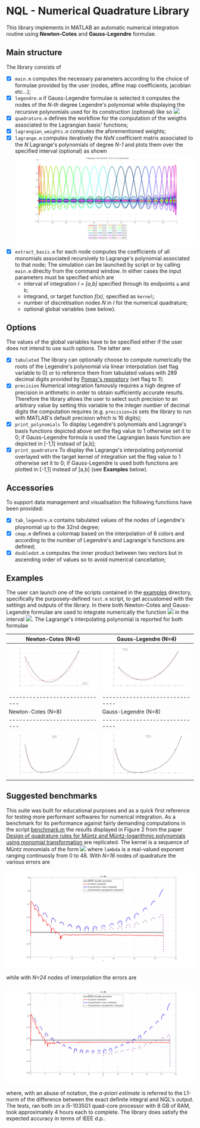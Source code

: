 # NQL - Numerical Quadrature Library

This library implements in MATLAB an automatic numerical integration routine using __Newton-Cotes__ and __Gauss-Legendre__ formulae.

## Main structure
The library consists of
- [x] `main.m` computes the necessary parameters according to the choice of formulae provided by the user (nodes, affine map coefficients, jacobian etc...);
- [x] `legendre.m` if Gauss-Legendre formulae is selected it computes the nodes of the _N-th_ degree Legendre's polynomial while displaying the recursive polynomials used for its construction (optional) like so
	![](examples/images/legendre.svg)
- [x] `quadrature.m` defines the workflow for the computation of the weigths associated to the Lagrangian basis' functions;
- [x] `lagrangian_weights.m` computes the aforementioned weights;
- [x] `lagrange.m` computes iteratively the _NxN_ coefficient matrix associated to the _N_ Lagrange's polynomials of degree _N-1_ and plots them over the specified interval (optional) as shown
	![](examples/images/lagrange.svg)
- [x] `extract_basis.m` for each node computes the coefficients of all monomials associated recursively to Lagrange's polynomial associated to that node;
The simulation can be launched by script or by calling `main.m` direclty from the command window. In either cases the input parameters must be specified which are
	* interval of integration _I = [a,b]_ specified through its endpoints `a` and `b`;
	* integrand, or target function _f(x)_, specified as `kernel`;
	* number of discretisation nodes _N_ in _I_ for the numerical quadrature;
	* optional global variables (see below). 

## Options
The values of the global variables have to be specified either if the user does not intend to use such options. The latter are:
- [x] `tabulated` The library can optionally choose to compute numerically the roots of the Legendre's polynomial via linear interpolation (set flag variable to 0) or to reference them from tabulated values with 289 decimal digits provided by [Pomax's repository](https://pomax.github.io/bezierinfo/legendre-gauss.html) (set flag to 1);
- [x] `precision` Numerical integration famously requires a high degree of precision in arithmetic in order to obtain sufficiently accurate results. Therefore the library allows the user to select such precision to an arbitrary value by setting this variable to the integer number of decimal digits the computation requires (e.g. `precision=16` sets the library to run with MATLAB's default precision which is 16 digits);
- [x] `print_polynomials` To display Legendre's polynomials and Lagrange's basis functions depicted above set the flag value to 1 otherwise set it to 0; if Gauss-Legendre formula is used the Lagrangian basis function are depicted in [-1,1] instead of [a,b];
- [x] `print_quadrature` To display the Lagrange's interpolating polynomial overlayed with the target kernel of integration set the flag value to 1 otherwise set it to 0; if Gauss-Legendre is used both functions are plotted in [-1,1] instead of [a,b]  (see __Examples__ below).

## Accessories
To support data management and visualisation the following functions have been provided:
- [x] `tab_legendre.m` contains tabulated values of the nodes of Legendre's ploynomial up to the 32nd degree;
- [x] `cmap.m` defines a colormap based on the interpolation of 8 colors and according to the number of Legendre's and Lagrange's functions are defined;
- [x] `doubledot.m` computes the inner product between two vectors but in ascending order of values so to avoid numerical cancellation;

## Examples
The user can launch one of the scripts contained in the [examples](examples/test.m) directory, specifically the purposely-defined `test.m` script, to get accustomed with the settings and outputs of the library. In there both Newton-Cotes and Gauss-Legendre formulae are used to integrate numerically the function <img src="https://render.githubusercontent.com/render/math?math=f(x)=2 sinh(xlog(1 + x))+cos^2(x)"> in the interval <img src="https://render.githubusercontent.com/render/math?math=[a=-\frac{\pi}{4},b=\frac{\pi}{2}]">. The Lagrange's interpolating polynomial is reported for both formulae

| Newton-Cotes (N=4)           | Gauss-Legendre (N=4) 		   |
| -----------------------------| ------------------------------|
| ![](examples/images/NC-4.svg)| ![](examples/images/GL-4.svg) |
| -----------------------------| ------------------------------|
| Newton-Cotes (N=8)           | Gauss-Legendre (N=8)          |
| -----------------------------| ------------------------------|
| ![](examples/images/NC-8.svg)| ![](examples/images/GL-8.svg) |

## Suggested benchmarks
This suite was built for educational purposes and as a quick first reference for testing more performant softwares for numerical integration. As a benchmark for its performance against fairly demanding computations in the script [benchmark.m](examples/benchmark.m) the results displayed in Figure 2 from the paper [Design of quadrature rules for Müntz and Müntz-logarithmic polynomials using monomial transformation](https://onlinelibrary.wiley.com/doi/abs/10.1002/nme.2684) are replicated. The kernel is a sequence of Müntz monomials of the form <img src="https://render.githubusercontent.com/render/math?math=f(x)=x^{\lambda}">
where `lambda` is a real-valued exponent ranging continuosly from 0 to 48. With _N=16_ nodes of quadrature the various errors are

![](examples/images/error16.svg)

while with _N=24_ nodes of interpolation the errors are

![](examples/images/error24.svg)

where, with an abuse of notation, the _a-priori estimate_ is referred to the L1-norm of the difference between the exact definite integral and NQL's output. The tests, ran both on a i5-1035G1 quad-core processor with 8 GB of RAM, took approximately 4 hours each to complete. The library does satisfy the expected accuracy in terms of IEEE d.p..
